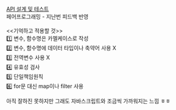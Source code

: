 [API 설계 및 테스트](https://github.com/YooJini/Youtube-upgrade)<br>
페어프로그래밍 - 지난번 피드백 반영<br><br>
<<기억하고 적용할 것>><br>
1️⃣ 변수, 함수명은 카멜케이스로 작성<br>
2️⃣ 변수, 함수명에 데이터 타입이나 축약어 사용 X<br>
3️⃣ 전역변수 사용 X<br>
4️⃣ 유효성 검사<br>
5️⃣ 단일책임원칙<br>
6️⃣ for문 대신 map이나 filter 사용

아직 잘하진 못하지만 그래도 자바스크립트와 조금씩 가까워지는 느낌 ㅎㅎ